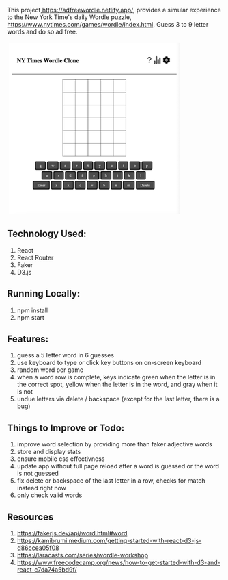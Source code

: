 This project,https://adfreewordle.netlify.app/, provides a simular experience to the New York Time's daily Wordle puzzle, https://www.nytimes.com/games/wordle/index.html. Guess 3 to 9 letter words and do so ad free.


<img src="./readme-image.png" alt="NY Times Wordle React Clone" height="400" width="400" style="vertical-align:top; margin:4px">

## Technology Used:
1. React
2. React Router
3. Faker
4. D3.js

## Running Locally:
1. npm install
2. npm start

## Features:
1. guess a 5 letter word in 6 guesses
2. use keyboard to type or click key buttons on on-screen keyboard
3. random word per game
4. when a word row is complete, keys indicate green when the letter is in the correct spot, yellow when the letter is in the word, and gray when it is not
5. undue letters via delete / backspace (except for the last letter, there is a bug)

## Things to Improve or Todo:
1. improve word selection by providing more than faker adjective words
2. store and display stats 
3. ensure mobile css effectivness 
4. update app without full page reload after a word is guessed or the word is not guessed
5. fix delete or backspace of the last letter in a row, checks for match instead right now
6. only check valid words

## Resources
1. https://fakerjs.dev/api/word.html#word
2. https://kamibrumi.medium.com/getting-started-with-react-d3-js-d86ccea05f08
3. https://laracasts.com/series/wordle-workshop
4. https://www.freecodecamp.org/news/how-to-get-started-with-d3-and-react-c7da74a5bd9f/